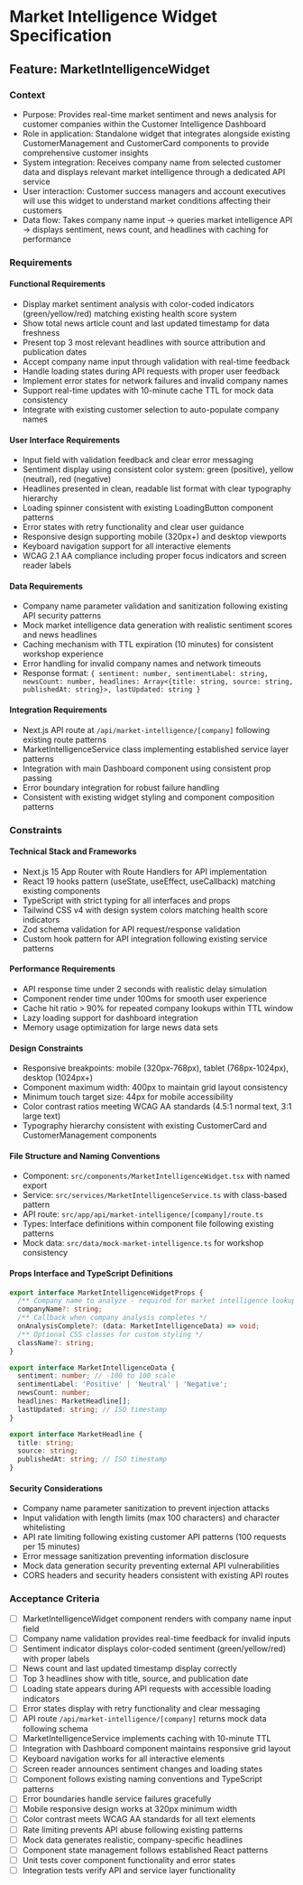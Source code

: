 # Market Intelligence Widget Specification

## Feature: MarketIntelligenceWidget

### Context
- Purpose: Provides real-time market sentiment and news analysis for customer companies within the Customer Intelligence Dashboard
- Role in application: Standalone widget that integrates alongside existing CustomerManagement and CustomerCard components to provide comprehensive customer insights
- System integration: Receives company name from selected customer data and displays relevant market intelligence through a dedicated API service
- User interaction: Customer success managers and account executives will use this widget to understand market conditions affecting their customers
- Data flow: Takes company name input → queries market intelligence API → displays sentiment, news count, and headlines with caching for performance

### Requirements

#### Functional Requirements
- Display market sentiment analysis with color-coded indicators (green/yellow/red) matching existing health score system
- Show total news article count and last updated timestamp for data freshness
- Present top 3 most relevant headlines with source attribution and publication dates
- Accept company name input through validation with real-time feedback
- Handle loading states during API requests with proper user feedback
- Implement error states for network failures and invalid company names
- Support real-time updates with 10-minute cache TTL for mock data consistency
- Integrate with existing customer selection to auto-populate company names

#### User Interface Requirements
- Input field with validation feedback and clear error messaging
- Sentiment display using consistent color system: green (positive), yellow (neutral), red (negative)
- Headlines presented in clean, readable list format with clear typography hierarchy
- Loading spinner consistent with existing LoadingButton component patterns
- Error states with retry functionality and clear user guidance
- Responsive design supporting mobile (320px+) and desktop viewports
- Keyboard navigation support for all interactive elements
- WCAG 2.1 AA compliance including proper focus indicators and screen reader labels

#### Data Requirements
- Company name parameter validation and sanitization following existing API security patterns
- Mock market intelligence data generation with realistic sentiment scores and news headlines
- Caching mechanism with TTL expiration (10 minutes) for consistent workshop experience
- Error handling for invalid company names and network timeouts
- Response format: `{ sentiment: number, sentimentLabel: string, newsCount: number, headlines: Array<{title: string, source: string, publishedAt: string}>, lastUpdated: string }`

#### Integration Requirements
- Next.js API route at `/api/market-intelligence/[company]` following existing route patterns
- MarketIntelligenceService class implementing established service layer patterns
- Integration with main Dashboard component using consistent prop passing
- Error boundary integration for robust failure handling
- Consistent with existing widget styling and component composition patterns

### Constraints

#### Technical Stack and Frameworks
- Next.js 15 App Router with Route Handlers for API implementation
- React 19 hooks pattern (useState, useEffect, useCallback) matching existing components
- TypeScript with strict typing for all interfaces and props
- Tailwind CSS v4 with design system colors matching health score indicators
- Zod schema validation for API request/response validation
- Custom hook pattern for API integration following existing service patterns

#### Performance Requirements
- API response time under 2 seconds with realistic delay simulation
- Component render time under 100ms for smooth user experience  
- Cache hit ratio > 90% for repeated company lookups within TTL window
- Lazy loading support for dashboard integration
- Memory usage optimization for large news data sets

#### Design Constraints
- Responsive breakpoints: mobile (320px-768px), tablet (768px-1024px), desktop (1024px+)
- Component maximum width: 400px to maintain grid layout consistency
- Minimum touch target size: 44px for mobile accessibility
- Color contrast ratios meeting WCAG AA standards (4.5:1 normal text, 3:1 large text)
- Typography hierarchy consistent with existing CustomerCard and CustomerManagement components

#### File Structure and Naming Conventions
- Component: `src/components/MarketIntelligenceWidget.tsx` with named export
- Service: `src/services/MarketIntelligenceService.ts` with class-based pattern
- API route: `src/app/api/market-intelligence/[company]/route.ts`
- Types: Interface definitions within component file following existing patterns
- Mock data: `src/data/mock-market-intelligence.ts` for workshop consistency

#### Props Interface and TypeScript Definitions
```typescript
export interface MarketIntelligenceWidgetProps {
  /** Company name to analyze - required for market intelligence lookup */
  companyName?: string;
  /** Callback when company analysis completes */
  onAnalysisComplete?: (data: MarketIntelligenceData) => void;
  /** Optional CSS classes for custom styling */
  className?: string;
}

export interface MarketIntelligenceData {
  sentiment: number; // -100 to 100 scale
  sentimentLabel: 'Positive' | 'Neutral' | 'Negative';
  newsCount: number;
  headlines: MarketHeadline[];
  lastUpdated: string; // ISO timestamp
}

export interface MarketHeadline {
  title: string;
  source: string;
  publishedAt: string; // ISO timestamp
}
```

#### Security Considerations
- Company name parameter sanitization to prevent injection attacks
- Input validation with length limits (max 100 characters) and character whitelisting
- API rate limiting following existing customer API patterns (100 requests per 15 minutes)
- Error message sanitization preventing information disclosure
- Mock data generation security preventing external API vulnerabilities
- CORS headers and security headers consistent with existing API routes

### Acceptance Criteria

- [ ] MarketIntelligenceWidget component renders with company name input field
- [ ] Company name validation provides real-time feedback for invalid inputs
- [ ] Sentiment indicator displays color-coded sentiment (green/yellow/red) with proper labels
- [ ] News count and last updated timestamp display correctly
- [ ] Top 3 headlines show with title, source, and publication date
- [ ] Loading state appears during API requests with accessible loading indicators
- [ ] Error states display with retry functionality and clear messaging
- [ ] API route `/api/market-intelligence/[company]` returns mock data following schema
- [ ] MarketIntelligenceService implements caching with 10-minute TTL
- [ ] Integration with Dashboard component maintains responsive grid layout
- [ ] Keyboard navigation works for all interactive elements
- [ ] Screen reader announces sentiment changes and loading states
- [ ] Component follows existing naming conventions and TypeScript patterns
- [ ] Error boundaries handle service failures gracefully
- [ ] Mobile responsive design works at 320px minimum width
- [ ] Color contrast meets WCAG AA standards for all text elements
- [ ] Rate limiting prevents API abuse following existing patterns
- [ ] Mock data generates realistic, company-specific headlines
- [ ] Component state management follows established React patterns
- [ ] Unit tests cover component functionality and error states
- [ ] Integration tests verify API and service layer functionality